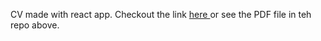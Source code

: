 
CV made with react app. Checkout the link <a href='https://651fee4ffa6cf21b97dac162--radiant-fairy-8cb06a.netlify.app/' target='_blank'>here </a> or see the PDF file in teh repo above.
 
 

